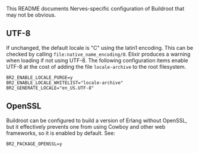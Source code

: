 This README documents Nerves-specific configuration of Buildroot that may not be obvious.

## UTF-8

If unchanged, the default locale is "C" using the latin1 encoding. This can be
checked by calling `file:native_name_encoding/0`. Elixir produces a warning
when loading if not using UTF-8. The following configuration items enable UTF-8 at
the cost of adding the file `locale-archive` to the root filesystem.

```
BR2_ENABLE_LOCALE_PURGE=y
BR2_ENABLE_LOCALE_WHITELIST="locale-archive"
BR2_GENERATE_LOCALE="en_US.UTF-8"
```

## OpenSSL

Buildroot can be configured to build a version of Erlang without OpenSSL, but it
effectively prevents one from using Cowboy and other web frameworks, so it is
enabled by default. See:

```
BR2_PACKAGE_OPENSSL=y
```
